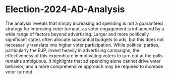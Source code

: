# Election-2024-AD-Analysis
The analysis reveals that simply increasing ad spending is not a guaranteed strategy for improving voter turnout, as voter engagement is influenced by a wide range of factors beyond advertising. 
Larger and more politically significant states often allocate substantial budgets to ads, but this does not necessarily translate into higher voter participation.
While political parties, particularly the BJP, invest heavily in advertising campaigns, the effectiveness of this expenditure in motivating voters to turn out at the polls remains ambiguous. 
It highlights that ad spending alone cannot drive voter behavior, and a more comprehensive approach may be required to increase voter turnout.
